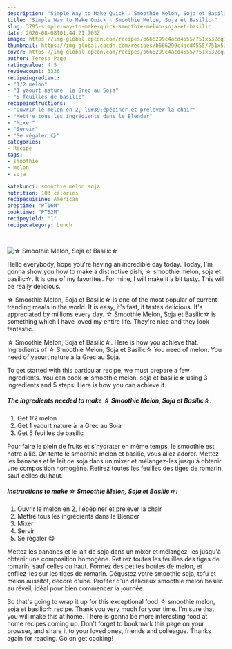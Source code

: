 ```yaml
---
description: "Simple Way to Make Quick ☆ Smoothie Melon, Soja et Basilic☆"
title: "Simple Way to Make Quick ☆ Smoothie Melon, Soja et Basilic☆"
slug: 3795-simple-way-to-make-quick-smoothie-melon-soja-et-basilic
date: 2020-08-08T01:44:21.703Z
image: https://img-global.cpcdn.com/recipes/b666299c4acd4555/751x532cq70/☆-smoothie-melon-soja-et-basilic☆-photo-principale-de-la-recette.jpg
thumbnail: https://img-global.cpcdn.com/recipes/b666299c4acd4555/751x532cq70/☆-smoothie-melon-soja-et-basilic☆-photo-principale-de-la-recette.jpg
cover: https://img-global.cpcdn.com/recipes/b666299c4acd4555/751x532cq70/☆-smoothie-melon-soja-et-basilic☆-photo-principale-de-la-recette.jpg
author: Teresa Page
ratingvalue: 4.5
reviewcount: 3336
recipeingredient:
- "1/2 melon"
- "1 yaourt nature  la Grec au Soja"
- "5 feuilles de basilic"
recipeinstructions:
- "Ouvrir le melon en 2, l&#39;épépiner et prélever la chair"
- "Mettre tous les ingrédients dans le Blender"
- "Mixer"
- "Servir"
- "Se régaler 😋"
categories:
- Recipe
tags:
- smoothie
- melon
- soja

katakunci: smoothie melon soja 
nutrition: 103 calories
recipecuisine: American
preptime: "PT16M"
cooktime: "PT52M"
recipeyield: "1"
recipecategory: Lunch

---
```



![☆ Smoothie Melon, Soja et Basilic☆](https://img-global.cpcdn.com/recipes/b666299c4acd4555/751x532cq70/☆-smoothie-melon-soja-et-basilic☆-photo-principale-de-la-recette.jpg)

Hello everybody, hope you're having an incredible day today. Today, I'm gonna show you how to make a distinctive dish, ☆ smoothie melon, soja et basilic☆. It is one of my favorites. For mine, I will make it a bit tasty. This will be really delicious.

☆ Smoothie Melon, Soja et Basilic☆ is one of the most popular of current trending meals in the world. It is easy, it's fast, it tastes delicious. It's appreciated by millions every day. ☆ Smoothie Melon, Soja et Basilic☆ is something which I have loved my entire life. They're nice and they look fantastic.

☆ Smoothie Melon, Soja et Basilic☆. Here is how you achieve that. Ingredients of ☆ Smoothie Melon, Soja et Basilic☆ You need of melon. You need of yaourt nature à la Grec au Soja.


To get started with this particular recipe, we must prepare a few ingredients. You can cook ☆ smoothie melon, soja et basilic☆ using 3 ingredients and 5 steps. Here is how you can achieve it.

<!--inarticleads1-->

##### The ingredients needed to make ☆ Smoothie Melon, Soja et Basilic☆:

1. Get 1/2 melon
1. Get 1 yaourt nature à la Grec au Soja
1. Get 5 feuilles de basilic


Pour faire le plein de fruits et s&#39;hydrater en même temps, le smoothie est notre allié. On tente le smoothie melon et basilic, vous allez adorer. Mettez les bananes et le lait de soja dans un mixer et mélangez-les jusqu&#39;à obtenir une composition homogène. Retirez toutes les feuilles des tiges de romarin, sauf celles du haut. 

<!--inarticleads2-->

##### Instructions to make ☆ Smoothie Melon, Soja et Basilic☆:

1. Ouvrir le melon en 2, l&#39;épépiner et prélever la chair
1. Mettre tous les ingrédients dans le Blender
1. Mixer
1. Servir
1. Se régaler 😋


Mettez les bananes et le lait de soja dans un mixer et mélangez-les jusqu&#39;à obtenir une composition homogène. Retirez toutes les feuilles des tiges de romarin, sauf celles du haut. Formez des petites boules de melon, et enfilez-les sur les tiges de romarin. Dégustez votre smoothie soja, tofu et melon aussitôt, décoré d&#39;une. Profiter d&#39;un délicieux smoothie melon basilic au réveil, idéal pour bien commencer la journée. 

So that's going to wrap it up for this exceptional food ☆ smoothie melon, soja et basilic☆ recipe. Thank you very much for your time. I'm sure that you will make this at home. There is gonna be more interesting food at home recipes coming up. Don't forget to bookmark this page on your browser, and share it to your loved ones, friends and colleague. Thanks again for reading. Go on get cooking!
